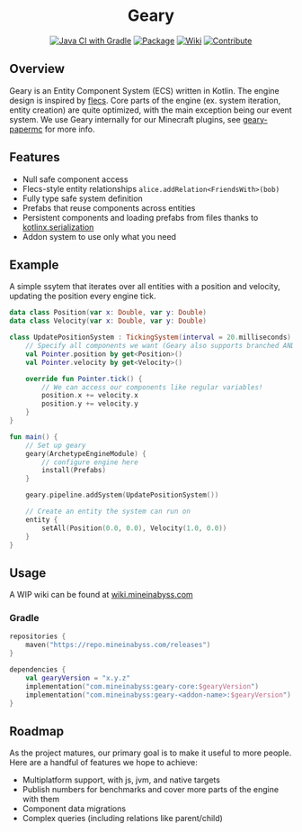 <div align="center">

# Geary
[![Java CI with Gradle](https://github.com/MineInAbyss/Geary/actions/workflows/gradle-ci.yml/badge.svg)](https://github.com/MineInAbyss/Geary/actions/workflows/gradle-ci.yml)
[![Package](https://img.shields.io/maven-metadata/v?metadataUrl=https://repo.mineinabyss.com/releases/com/mineinabyss/geary-core/maven-metadata.xml)](https://repo.mineinabyss.com/#/releases/com/mineinabyss/geary-core)
[![Wiki](https://img.shields.io/badge/-Project%20Wiki-blueviolet?logo=Wikipedia&labelColor=gray)](https://wiki.mineinabyss.com/geary)
[![Contribute](https://shields.io/badge/Contribute-e57be5?logo=github%20sponsors&style=flat&logoColor=white)](https://wiki.mineinabyss.com/contribute)
</div>

## Overview

Geary is an Entity Component System (ECS) written in Kotlin. The engine design is inspired by [flecs](https://github.com/SanderMertens/flecs). Core parts of the engine (ex. system iteration, entity creation) are quite optimized, with the main exception being our event system. We use Geary internally for our Minecraft plugins, see [geary-papermc](https://github.com/MineInAbyss/geary-papermc) for more info.

## Features
- Null safe component access
- Flecs-style entity relationships `alice.addRelation<FriendsWith>(bob)`
- Fully type safe system definition
- Prefabs that reuse components across entities
- Persistent components and loading prefabs from files thanks to [kotlinx.serialization](https://github.com/Kotlin/kotlinx.serialization/)
- Addon system to use only what you need

## Example

A simple ssytem that iterates over all entities with a position and velocity, updating the position every engine tick.
```kotlin
data class Position(var x: Double, var y: Double)
data class Velocity(var x: Double, var y: Double)

class UpdatePositionSystem : TickingSystem(interval = 20.milliseconds) {
    // Specify all components we want (Geary also supports branched AND/OR/NOT statements for selection)
    val Pointer.position by get<Position>()
    val Pointer.velocity by get<Velocity>()

    override fun Pointer.tick() {
        // We can access our components like regular variables!
        position.x += velocity.x
        position.y += velocity.y
    }
}

fun main() {
    // Set up geary
    geary(ArchetypeEngineModule) {
        // configure engine here
        install(Prefabs)
    }

    geary.pipeline.addSystem(UpdatePositionSystem())

    // Create an entity the system can run on
    entity {
        setAll(Position(0.0, 0.0), Velocity(1.0, 0.0))
    }
}

```
## Usage

A WIP wiki can be found at [wiki.mineinabyss.com](https://wiki.mineinabyss.com/geary/)

### Gradle
```kotlin
repositories {
    maven("https://repo.mineinabyss.com/releases")
}

dependencies {
    val gearyVersion = "x.y.z"
    implementation("com.mineinabyss:geary-core:$gearyVersion")
    implementation("com.mineinabyss:geary-<addon-name>:$gearyVersion")
}
```

## Roadmap

As the project matures, our primary goal is to make it useful to more people. Here are a handful of features we hope to achieve:
- Multiplatform support, with js, jvm, and native targets
- Publish numbers for benchmarks and cover more parts of the engine with them
- Component data migrations
- Complex queries (including relations like parent/child)
